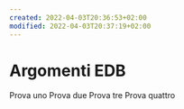 ```yaml
---
created: 2022-04-03T20:36:53+02:00
modified: 2022-04-03T20:37:19+02:00
---
```


# Argomenti EDB

Prova uno
Prova due
Prova tre
Prova quattro
